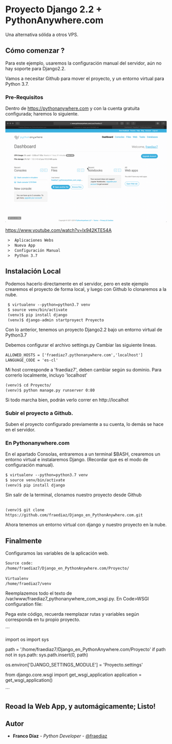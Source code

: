 # Proyecto Django 2.2 + PythonAnywhere.com
Una alternativa sólida a otros VPS.


## Cómo comenzar ?

Para este ejemplo, usaremos la configuración manual del servidor, aún no hay soporte para Django2.2.

Vamos a necesitar Github para mover el proyecto, y un entorno virtual para Python 3.7.

### Pre-Requisitos

Dentro de https://pythonanywhere.com y con la cuenta gratuita configurada; haremos lo siguiente. 

![Farmers Market Finder Demo](gifs/1.gif)

https://www.youtube.com/watch?v=Ix942KTE54A
```
 >  Aplicaciones Webs
 >  Nueva App
 >  Configuración Manual
 >  Python 3.7
```

## Instalación Local

Podemos hacerlo directamente en el servidor, pero en este ejemplo crearemos el proyecto de forma local, y luego con Github lo clonaremos a la nube.

```
 $ virtualenv --python=python3.7 venv
 $ source venv/bin/activate
 (venv)$ pip install django
 (venv)$ django-admin startproyect Proyecto

```

Con lo anterior, tenemos un proyecto Django2.2 bajo un entorno virtual de Python3.7

Debemos configurar el archivo settings.py
Cambiar las siguiente lineas.
```
ALLOWED_HOSTS = ['fraediaz7.pythonanywhere.com','localhost']
LANGUAGE_CODE = 'es-cl'
```

Mi host corresponde a 'fraediaz7', deben cambiar según su dominio.
Para correrlo localmente, incluyo 'localhost'

```
(venv)$ cd Proyecto/
(venv)$ python manage.py runserver 0:80

```
Si todo marcha bien, podrán verlo correr en http://localhot


### Subir el proyecto a Github.

Suben el proyecto configurado previamente a su cuenta, lo demás se hace en el servidor.


### En Pythonanywhere.com

En el apartado Consolas, entraremos a un terminal $BASH, crearemos un entorno virtual e instalaremos Django. (Recordar que es el modo de configuración manual).



```
$ virtualenv --python=python3.7 venv
$ source venv/bin/activate
(venv)$ pip install django

```
Sin salir de la terminal, clonamos nuestro proyecto desde Github

```

(venv)$ git clone https://github.com/fraediaz/Django_en_PythonAnywhere.com.git

```

Ahora tenemos un entorno virtual con django y nuestro proyecto en la nube.

## Finalmente

Configuramos las variables de la aplicación web.

```
Source code:
/home/fraediaz7/Django_en_PythonAnywhere.com/Proyecto/

Virtualenv
/home/fraediaz7/venv
```

Reemplazemos todo el texto de /var/www/fraediaz7_pythonanywhere_com_wsgi.py.
En Code>WSGI configuration file:

Pega este código, recuerda reemplazar rutas y variables según corresponda en tu propio proyecto.

´´´

import os
import sys

path = '/home/fraediaz7/Django_en_PythonAnywhere.com/Proyecto'
if path not in sys.path:
    sys.path.insert(0, path)

os.environ['DJANGO_SETTINGS_MODULE'] = 'Proyecto.settings'

from django.core.wsgi import get_wsgi_application
application = get_wsgi_application()

´´´


## Reoad la Web App, y automágicamente; Listo!



## Autor

* **Franco Díaz** - *Python Developer* - [@fraediaz](https://github.com/fraediaz)
